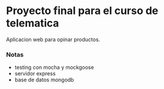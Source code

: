 # Proyecto final para el curso de telematica

Aplicacion web para opinar productos.

### Notas

- testing con mocha y mockgoose
- servidor express
- base de datos mongodb
